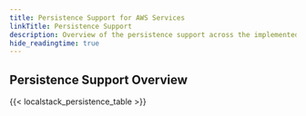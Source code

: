 ```yaml
---
title: Persistence Support for AWS Services
linkTitle: Persistence Support
description: Overview of the persistence support across the implemented AWS services
hide_readingtime: true
---
```


## Persistence Support Overview

{{< localstack_persistence_table >}}
